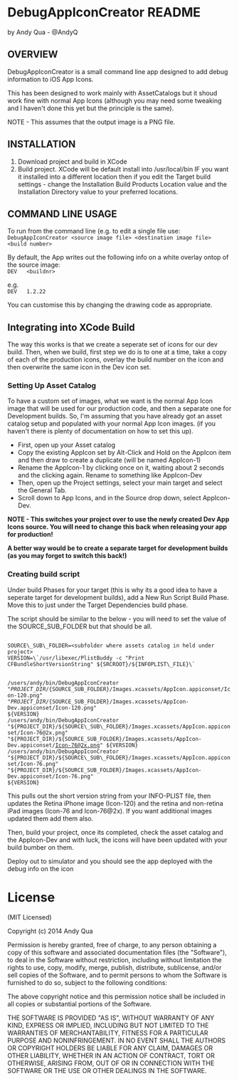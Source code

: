 DebugAppIconCreator README
========================

by Andy Qua - @AndyQ

OVERVIEW
--------
DebugAppIconCreator is a small command line app designed to add debug information to iOS App Icons.

This has been designed to work mainly with AssetCatalogs but it shoud work fine with normal App Icons (although you may need some tweaking and I haven't done this yet but the principle is the same).

NOTE - This assumes that the output image is a PNG file.

INSTALLATION
------------

1. Download project and build in XCode
2. Build project. XCode will be default install into /usr/local/bin
   IF you want it installed into a different location then if you edit the Target build settings - change the Installation Build Products Location value and the Installation Directory value to your preferred locations.

COMMAND LINE USAGE
------------------
To run from the command line (e.g. to edit a single file use:  
`DebugAppIconCreator <source image file> <destination image file> <build number>`

By default, the App writes out the following info on a white overlay ontop of the source image:  
`DEV  
<buildnr>`

e.g.  
`DEV  
1.2.22`

You can customise this by changing the drawing code as appropriate.

Integrating into XCode Build
----------------------------

The way this works is that we create a seperate set of icons for our dev build. Then, when we build, first step we do is to one at a time, take a copy of each of the production icons, overlay the build number on the icon and then overwrite the same icon in the Dev icon set.

### Setting Up Asset Catalog ###

To have a custom set of images, what we want is the normal App Icon image that will be used for our production code, and then a separate one for Development builds.
So, I'm assuming that you have already got an asset catalog setup and populated with your normal App Icon images. (if you haven't there is plenty of documentation on how to set this up).

* First, open up your Asset catalog
* Copy the existing AppIcon set by Alt-Click and Hold on the AppIcon item and then draw to create a duplicate (will be named AppIcon-1)
* Rename the AppIcon-1 by clicking once on it, waiting about 2 seconds and the clicking again. Rename to something like AppIcon-Dev
* Then, open up the Project settings, select your main target and select the General Tab.
* Scroll down to App Icons, and in the Source drop down, select AppIcon-Dev.


**NOTE - This switches your project over to use the newly created Dev App Icons source. You will need to change this back when releasing your app for production!**  

**A better way would be to create a separate target for development builds (as you may forget to switch this back!)**

### Creating build script ###

Under build Phases for your target (this is why its a good idea to have a seperate target for development builds), add a New Run Script Build Phase.
Move this to just under the Target Dependencies build phase.

The script should be similar to the below - you will need to set the value of the SOURCE\_SUB\_FOLDER but that should be all.  

<code>
SOURCE\_SUB\_FOLDER=&lt;subfolder where assets catalog in held under project&gt;  
VERSION=\`/usr/libexec/PlistBuddy -c "Print CFBundleShortVersionString" ${SRCROOT}/${INFOPLIST\_FILE}\`

/users/andy/bin/DebugAppIconCreator "${PROJECT\_DIR}/${SOURCE\_SUB\_FOLDER}/Images.xcassets/AppIcon.appiconset/Icon-120.png" "${PROJECT\_DIR}/${SOURCE\_SUB\_FOLDER}/Images.xcassets/AppIcon-Dev.appiconset/Icon-120.png" ${VERSION}  
/users/andy/bin/DebugAppIconCreator "${PROJECT\_DIR}/${SOURCE\_SUB\_FOLDER}/Images.xcassets/AppIcon.appiconset/Icon-76@2x.png" "${PROJECT\_DIR}/${SOURCE\_SUB\_FOLDER}/Images.xcassets/AppIcon-Dev.appiconset/Icon-76@2x.png" ${VERSION}  
/users/andy/bin/DebugAppIconCreator "${PROJECT\_DIR}/${SOURCE\_SUB\_FOLDER}/Images.xcassets/AppIcon.appiconset/Icon-76.png" "${PROJECT\_DIR}/${SOURCE\_SUB\_FOLDER}/Images.xcassets/AppIcon-Dev.appiconset/Icon-76.png" ${VERSION}
</code>

This pulls out the short version string from your INFO-PLIST file, then updates the Retina iPhone image (Icon-120) and the retina and non-retina iPad images (Icon-76 and Icon-76@2x).  If you want additional images updated them add them also.

Then, build your project, once its completed, check the asset catalog and the AppIcon-Dev and with luck, the icons will have been updated with your build bumber on them.

Deploy out to simulator and you should see the app deployed with the debug info on the icon

License
=======
(MIT Licensed)

Copyright (c) 2014 Andy Qua

Permission is hereby granted, free of charge, to any person obtaining a copy of this software and associated documentation files (the "Software"), to deal in the Software without restriction, including without limitation the rights to use, copy, modify, merge, publish, distribute, sublicense, and/or sell copies of the Software, and to permit persons to whom the Software is furnished to do so, subject to the following conditions:

The above copyright notice and this permission notice shall be included in all copies or substantial portions of the Software.

THE SOFTWARE IS PROVIDED "AS IS", WITHOUT WARRANTY OF ANY KIND, EXPRESS OR IMPLIED, INCLUDING BUT NOT LIMITED TO THE WARRANTIES OF MERCHANTABILITY, FITNESS FOR A PARTICULAR PURPOSE AND NONINFRINGEMENT. IN NO EVENT SHALL THE AUTHORS OR COPYRIGHT HOLDERS BE LIABLE FOR ANY CLAIM, DAMAGES OR OTHER LIABILITY, WHETHER IN AN ACTION OF CONTRACT, TORT OR OTHERWISE, ARISING FROM, OUT OF OR IN CONNECTION WITH THE SOFTWARE OR THE USE OR OTHER DEALINGS IN THE SOFTWARE.
